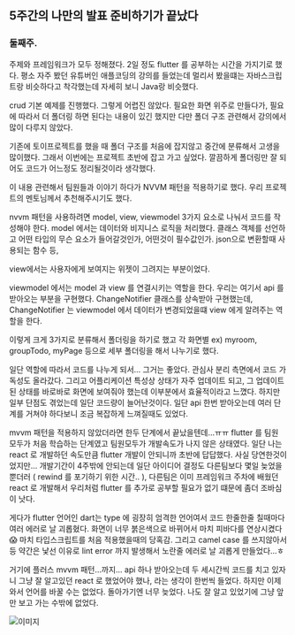 ## 5주간의 나만의 발표 준비하기가 끝났다

### 둘째주.

주제와 프레임워크가 모두 정해졌다. 2일 정도 flutter 를 공부하는 시간을 가지기로 했다.
평소 자주 봤던 유튜버인 애플코딩의 강의를 들었는데
멀리서 봤을떄는 자바스크립트랑 비슷하다고 착각했는데 자세히 보니 Java랑 비슷했다.

crud 기본 예제를 진행했다. 그렇게 어렵진 않았다.
필요한 화면 위주로 만들다가, 필요에 따라서 더 폴더링 하면 된다는 내용이 있긴 했지만 다만 폴더 구조 관련해서 강의에서 많이 다루지 않았다.

기존에 토이프로젝트를 했을 때 폴더 구조를 처음에 잡지않고 중간에 분류해서 고생을 많이했다. 그래서 이번에는 프로젝트 초반에 잡고 가고 싶었다. 깔끔하게 폴더링만 잘 되어도 코드가 어느정도 정리될것이라 생각했다.

이 내용 관련해서 팀원들과 이야기 하다가 NVVM 패턴을 적용하기로 했다. 우리 프로젝트의 멘토님께서 추천해주시기도 했다.

nvvm 패턴을 사용하려면 model, view, viewmodel 3가지 요소로 나눠서 코드를 작성해야 한다.
model 에서는 데이터와 비지니스 로직을 처리했다. 클래스 객체를 선언하고 어떤 타입의 무슨 요소가 들어갈것인가, 어떤것이 필수값인가. json으로 변환할때 사용되는 함수 등,

view에서는 사용자에게 보여지는 위젯이 그려지는 부분이었다.

viewmodel 에서는 model 과 view 를 연결시키는 역할을 한다. 우리는 여기서 api 를 받아오는 부분을 구현했다.
ChangeNotifier 클래스를 상속받아 구현했는데, ChangeNotifier 는 viewmodel 에서 데이터가 변경되었을떄 view 에게 알려주는 역할을 한다.

이렇게 크게 3가지로 분류해서 폴더링을 하기로 했고 각 화면별 ex) myroom, groupTodo, myPage 등으로 세부 폴더링을 해서 나누기로 했다.

일단 역할에 따라서 코드를 나누게 되서... 그거는 좋았다. 관심사 분리 측면에서 코드 가독성도 올라갔다. 그리고 어플리케이션 특성상 상태가 자주 업데이트 되고, 그 업데이트 된 상태를 바로바로 화면에 보여줘야 했는데 이부분에서 효율적이라고 느꼈다.
하지만 일부 단점도 겪었는데 일단 코드량이 늘어난것이다. 일단 api 한번 받아오는데 여러 단계를 거쳐야 하다보니 조금 복잡하게 느껴질때도 있었다.

mvvm 패턴을 적용하지 않았더라면 한두 단계에서 끝났을텐데...ㅠㅠ
flutter 를 팀원 모두가 처음 학습하는 단계였고 팀원모두가 개발속도가 나지 않은 상태였다. 일단 나는 react 로 개발하던 속도만큼 flutter 개발이 안되니까 초반에 답답했다. 사실 당연한것이었지만... 개발기간이 4주밖에 안되는데 일단 아이디어 결정도 다른팀보다 몇일 늦었을 뿐더러 ( rewind 를 포기하기 위한 시간.. ), 다른팀은 이미 프레임워크 주차에 배웠던 react 로 개발해서 우리처럼 flutter 를 추가로 공부할 필요가 없기 떄문에 좀더 조바심이 낫다.

게다가 flutter 언어인 dart는 type 에 굉장히 엄격한 언어여서 코드 한줄한줄 칠때마다 여러 에러로 날 괴롭혔다. 화면이 너무 붉은색으로 바뀌어서 마치 피바다를 연상시켰다😱 마치 타입스크립트를 처음 적용했을때의 당혹감. 그리고 camel case 를 쓰지않아서 등 약간은 낯선 이유로 lint error 까지 발생해서 노란줄 에러로 날 괴롭게 만들었다...ㅎ

거기에 플러스 mvvm 패턴...까지... api 하나 받아오는데 두 세시간씩 코드를 치고 있자니 그냥 잘 알고있던 react 로 했었어야 했나, 라는 생각이 한번씩 들었다. 하지만 이제와서 언어를 바꿀 수는 없었다. 돌아가기엔 너무 늦었다.
나도 잘 알고 있었기에 그냥 앞만 보고 가는 수밖에 없었다.

![이미지](https://github.com/tomoyo519/DoWith_frontend/assets/75294638/aded8e84-0bbe-451b-88a1-9fa918cbbb89)
